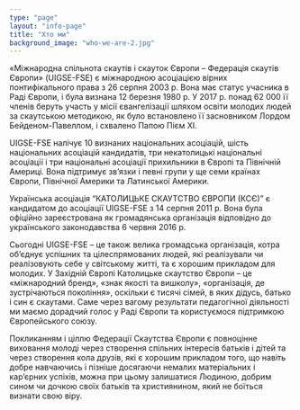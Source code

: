 ```yaml
---
type: "page"
layout: "info-page"
title: "Хто ми"
background_image: "who-we-are-2.jpg"
---
```


«Міжнародна спільнота скаутів і скауток Європи – Федерація скаутів Європи» (UIGSE-FSE) є міжнародною асоціацією вірних понтифікального права з 26 серпня 2003 р. Вона має статус учасника в Раді Європи, і була визнана 12 березня 1980 р. У 2017 р. понад 62 000 її членів беруть участь у місії євангелізації шляхом освіти молодих людей за скаутською методикою, як було встановлено її засновником Лордом Бейденом-Павеллом, і схвалено Папою Пієм ХІ.

UIGSE-FSE налічує 10 визнаних національних асоціацій, шість національних асоціацій кандидатів, три некатолицькі національні асоціації і три національні асоціації прихильники в Європі та Північній Америці. Вона підтримує зв’язки і певні групи у ще семи країнах Європи, Північної Америки та Латинської Америки.

Українська асоціація “КАТОЛИЦЬКЕ СКАУТСТВО ЄВРОПИ (КСЄ)” є кандидатом до асоціації UIGSE-FSE з 14 серпня 2011 р. Вона була офіційно зареєстрована як громадянська організація відповідно до українського законодавства 6 червня 2016 р.

Сьогодні UIGSE-FSE – це також велика громадська організація, котра об’єднує успішних та цілеспрямованих людей, які реалізували чи реалізовують себе у світському житті, та є хорошим прикладом для молодих. У Західній Європі Католицьке скаутство Європи – це «міжнародний бренд», «знак якості та вишколу», «організація, де зустрічаються покоління», оскільки є тисячі сімей, в яких дідусь, батько і син є скаутами. Саме через вагому результати педагогічної діяльності ми маємо дорадчий голос у Раді Європи та користуємося підтримкою Європейського союзу.

Покликанням і ціллю Федерації Скаутства Європи є повноцінне виховання молоді через створення спільних інтересів батьків і дітей та через створення кола друзів, які є хорошим прикладом того, що навіть добре навчаючись і пізніше досягаючи немалих матеріальних і кар’єрних успіхів, можна при цьому залишатися Людиною, добрим сином чи дочкою своїх батьків та християнином, який не боїться визнати свою віру.
